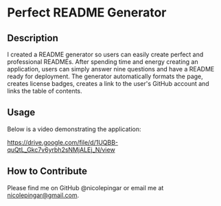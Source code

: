 # Perfect README Generator

## Description

I created a README generator so users can easily create perfect and professional READMEs. After spending time and energy creating an application, users can simply answer nine questions and have a README ready for deployment. The generator automatically formats the page, creates license badges, creates a link to the user's GitHub account and links the table of contents. 

## Usage

Below is a video demonstrating the application:

https://drive.google.com/file/d/1UQBB-quQtL_Gkc7v6yrbh2sNMjALEj_N/view

## How to Contribute
Please find me on GitHub @nicolepingar or email me at nicolepingar@gmail.com.

